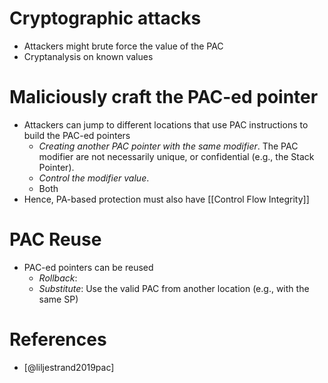 # Cryptographic attacks
- Attackers might brute force the value of the PAC
- Cryptanalysis on known values
# Maliciously craft the PAC-ed pointer
- Attackers can jump to different locations that use PAC instructions to build the PAC-ed pointers
	- *Creating another PAC pointer with the same modifier*. The PAC modifier are not necessarily unique, or confidential (e.g., the Stack Pointer). 
	- *Control the modifier value*.
	- Both
- Hence, PA-based protection must also have [[Control Flow Integrity]]
# PAC Reuse
- PAC-ed pointers can be reused
	- *Rollback*: 
	- *Substitute*: Use the valid PAC from another location (e.g., with the same SP)
# References
- [@liljestrand2019pac]